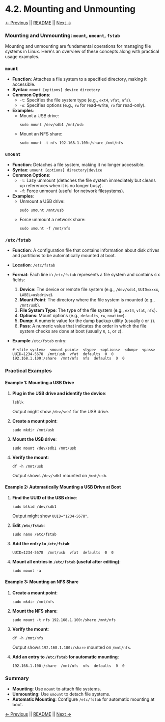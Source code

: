 # 4.2. Mounting and Unmounting

[← Previous](./4.1-Structure.md) || [README](../README.md) || [Next →](./4.3-Disk-Management.md)

### Mounting and Unmounting: `mount`, `umount`, `fstab`

Mounting and unmounting are fundamental operations for managing file systems in Linux. Here's an overview of these concepts along with practical usage examples.

### `mount`

- **Function**: Attaches a file system to a specified directory, making it accessible.
- **Syntax**: `mount [options] device directory`
- **Common Options**:
  - `-t`: Specifies the file system type (e.g., `ext4`, `vfat`, `nfs`).
  - `-o`: Specifies options (e.g., `rw` for read-write, `ro` for read-only).
- **Examples**:
  - Mount a USB drive:
    ```
    sudo mount /dev/sdb1 /mnt/usb
    ```
  - Mount an NFS share:
    ```
    sudo mount -t nfs 192.168.1.100:/share /mnt/nfs
    ```

### `umount`

- **Function**: Detaches a file system, making it no longer accessible.
- **Syntax**: `umount [options] directory|device`
- **Common Options**:
  - `-l`: Lazy unmount (detaches the file system immediately but cleans up references when it is no longer busy).
  - `-f`: Force unmount (useful for network filesystems).
- **Examples**:
  - Unmount a USB drive:
    ```
    sudo umount /mnt/usb
    ```
  - Force unmount a network share:
    ```
    sudo umount -f /mnt/nfs
    ```

### `/etc/fstab`

- **Function**: A configuration file that contains information about disk drives and partitions to be automatically mounted at boot.
- **Location**: `/etc/fstab`
- **Format**: Each line in `/etc/fstab` represents a file system and contains six fields:

  1. **Device**: The device or remote file system (e.g., `/dev/sdb1`, `UUID=xxxx`, `LABEL=usbdrive`).
  2. **Mount Point**: The directory where the file system is mounted (e.g., `/mnt/usb`).
  3. **File System Type**: The type of the file system (e.g., `ext4`, `vfat`, `nfs`).
  4. **Options**: Mount options (e.g., `defaults`, `rw`, `noatime`).
  5. **Dump**: A numeric value for the dump backup utility (usually `0` or `1`).
  6. **Pass**: A numeric value that indicates the order in which the file system checks are done at boot (usually `0`, `1`, or `2`).

- **Example** `/etc/fstab` entry:
  ```
  # <file system>  <mount point>  <type>  <options>  <dump>  <pass>
  UUID=1234-5678  /mnt/usb  vfat  defaults  0  0
  192.168.1.100:/share  /mnt/nfs  nfs  defaults  0  0
  ```

### Practical Examples

#### Example 1: Mounting a USB Drive

1. **Plug in the USB drive and identify the device**:

   ```
   lsblk
   ```

   Output might show `/dev/sdb1` for the USB drive.

2. **Create a mount point**:

   ```
   sudo mkdir /mnt/usb
   ```

3. **Mount the USB drive**:

   ```
   sudo mount /dev/sdb1 /mnt/usb
   ```

4. **Verify the mount**:
   ```
   df -h /mnt/usb
   ```
   Output shows `/dev/sdb1` mounted on `/mnt/usb`.

#### Example 2: Automatically Mounting a USB Drive at Boot

1. **Find the UUID of the USB drive**:

   ```
   sudo blkid /dev/sdb1
   ```

   Output might show `UUID="1234-5678"`.

2. **Edit `/etc/fstab`**:

   ```
   sudo nano /etc/fstab
   ```

3. **Add the entry to `/etc/fstab`**:

   ```
   UUID=1234-5678  /mnt/usb  vfat  defaults  0  0
   ```

4. **Mount all entries in `/etc/fstab` (useful after editing)**:
   ```
   sudo mount -a
   ```

#### Example 3: Mounting an NFS Share

1. **Create a mount point**:

   ```
   sudo mkdir /mnt/nfs
   ```

2. **Mount the NFS share**:

   ```
   sudo mount -t nfs 192.168.1.100:/share /mnt/nfs
   ```

3. **Verify the mount**:

   ```
   df -h /mnt/nfs
   ```

   Output shows `192.168.1.100:/share` mounted on `/mnt/nfs`.

4. **Add an entry to `/etc/fstab` for automatic mounting**:
   ```
   192.168.1.100:/share  /mnt/nfs  nfs  defaults  0  0
   ```

### Summary

- **Mounting**: Use `mount` to attach file systems.
- **Unmounting**: Use `umount` to detach file systems.
- **Automatic Mounting**: Configure `/etc/fstab` for automatic mounting at boot.

[← Previous](./4.2-Mounting-and-Unmounting.md) || [README](../README.md) || [Next →](./4.3-Disk-Management.md)
